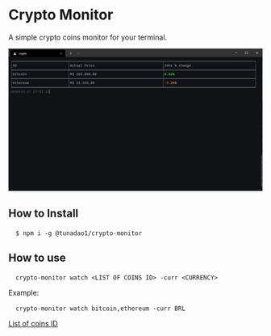 # Crypto Monitor

A simple crypto coins monitor for your terminal.

<img src="./thumb.png" width="800"/>
</br>

## How to Install

  ```shell
    $ npm i -g @tunadao1/crypto-monitor
  ```

## How to use

  ```shell
    crypto-monitor watch <LIST OF COINS ID> -curr <CURRENCY>
  ```

Example:

  ```shell
    crypto-monitor watch bitcoin,ethereum -curr BRL
  ```

[List of coins ID](https://docs.google.com/spreadsheets/d/1wTTuxXt8n9q7C4NDXqQpI3wpKu1_5bGVmP9Xz0XGSyU/edit#gid=0)